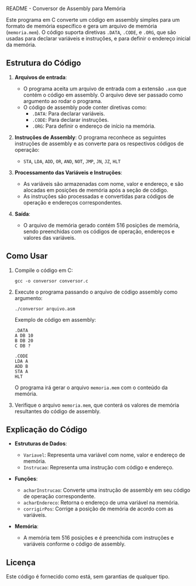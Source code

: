 
README - Conversor de Assembly para Memória

Este programa em C converte um código em assembly simples para um formato de memória específico e gera um arquivo de memória (`memoria.mem`). O código suporta diretivas `.DATA`, `.CODE`, e `.ORG`, que são usadas para declarar variáveis e instruções, e para definir o endereço inicial da memória.

## Estrutura do Código

1. **Arquivos de entrada**: 
   - O programa aceita um arquivo de entrada com a extensão `.asm` que contém o código em assembly. O arquivo deve ser passado como argumento ao rodar o programa.
   - O código de assembly pode conter diretivas como:
     - `.DATA`: Para declarar variáveis.
     - `.CODE`: Para declarar instruções.
     - `.ORG`: Para definir o endereço de início na memória.

2. **Instruções de Assembly**:
   O programa reconhece as seguintes instruções de assembly e as converte para os respectivos códigos de operação:
   - `STA`, `LDA`, `ADD`, `OR`, `AND`, `NOT`, `JMP`, `JN`, `JZ`, `HLT`

3. **Processamento das Variáveis e Instruções**:
   - As variáveis são armazenadas com nome, valor e endereço, e são alocadas em posições de memória após a seção de código.
   - As instruções são processadas e convertidas para códigos de operação e endereços correspondentes.

4. **Saída**:
   - O arquivo de memória gerado contém 516 posições de memória, sendo preenchidas com os códigos de operação, endereços e valores das variáveis.

## Como Usar

1. Compile o código em C:
   ```
   gcc -o conversor conversor.c
   ```

2. Execute o programa passando o arquivo de código assembly como argumento:
   ```
   ./conversor arquivo.asm
   ```

   Exemplo de código em assembly:

   ```
   .DATA
   A DB 10
   B DB 20
   C DB ?
   
   .CODE
   LDA A
   ADD B
   STA A
   HLT
   ```

   O programa irá gerar o arquivo `memoria.mem` com o conteúdo da memória.

3. Verifique o arquivo `memoria.mem`, que conterá os valores de memória resultantes do código de assembly.

## Explicação do Código

- **Estruturas de Dados**:
  - `Variavel`: Representa uma variável com nome, valor e endereço de memória.
  - `Instrucao`: Representa uma instrução com código e endereço.
  
- **Funções**:
  - `acharInstrucao`: Converte uma instrução de assembly em seu código de operação correspondente.
  - `acharEndereco`: Retorna o endereço de uma variável na memória.
  - `corrigirPos`: Corrige a posição de memória de acordo com as variáveis.

- **Memória**:
  - A memória tem 516 posições e é preenchida com instruções e variáveis conforme o código de assembly.

## Licença

Este código é fornecido como está, sem garantias de qualquer tipo.
